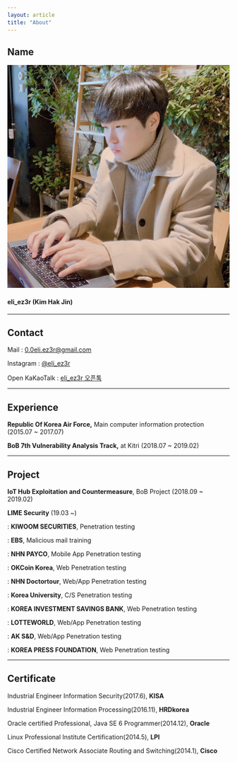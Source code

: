 ```yaml
---
layout: article
title: "About"
---
```




## Name

<div class="item">
  <div class="item__image">
    <img class="image image--sm" src="/assets/img/me.jpeg"/>
  </div>
  <div class="item__content">
    <div class="item__header">
      <h4>eli_ez3r (Kim Hak Jin)</h4>
    </div>
  </div>
</div>



-----



## Contact

<i class="fas fa-envelope"></i> Mail : [0.0eli.ez3r@gmail.com](mailto:0.0eli.ez3r@gmail.com)

<i class="fab fa-instagram"></i> Instagram : [@eli_ez3r](https://www.instagram.com/eli_ez3r/)

<i class="fas fa-comments"></i> Open KaKaoTalk : [eli_ez3r 오픈톡](https://open.kakao.com/o/sVU369mb)

------

## Experience

**Republic Of Korea Air Force,** Main computer information protection (2015.07 ~ 2017.07)

**BoB 7th Vulnerability Analysis Track,** at Kitri (2018.07 ~ 2019.02)



------



## Project

**IoT Hub Exploitation and Countermeasure**, BoB Project (2018.09 ~ 2019.02)

**LIME Security** (19.03 ~)

: **KIWOOM SECURITIES**, Penetration testing

: **EBS**, Malicious mail training

: **NHN PAYCO**, Mobile App Penetration testing

: **OKCoin Korea**, Web Penetration testing

: **NHN Doctortour**, Web/App Penetration testing

: **Korea University**, C/S Penetration testing

: **KOREA INVESTMENT SAVINGS BANK**, Web Penetration testing

: **LOTTEWORLD**, Web/App Penetration testing

: **AK S&D**, Web/App Penetration testing

: **KOREA PRESS FOUNDATION**, Web Penetration testing

------



## Certificate

Industrial Engineer Information Security(2017.6), **KISA**

Industrial Engineer Information Processing(2016.11), **HRDkorea**

Oracle certified Professional, Java SE 6 Programmer(2014.12), **Oracle**

Linux Professional Institute Certification(2014.5), **LPI**

Cisco Certified Network Associate Routing and Switching(2014.1), **Cisco**
